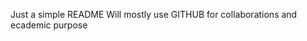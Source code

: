 Just a simple README
Will mostly use GITHUB for collaborations and ecademic purpose
<!---
Selina-D/Selina-D is a ✨ special ✨ repository because its `README.md` (this file) appears on your GitHub profile.
You can click the Preview link to take a look at your changes.
--->
